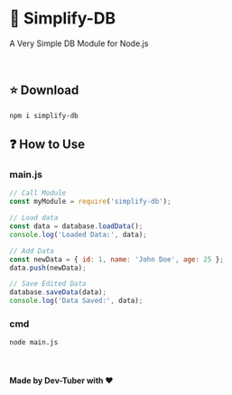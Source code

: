 # 📙 Simplify-DB
<p>A Very Simple DB Module for Node.js</p><br>

<h2>⭐ Download</h2>

```npm
npm i simplify-db
```

<h2>❓ How to Use</h2>
<h3>main.js</h3>

```javascript
// Call Module
const myModule = require('simplify-db');

// Load data
const data = database.loadData();
console.log('Loaded Data:', data);

// Add Data
const newData = { id: 1, name: 'John Doe', age: 25 };
data.push(newData);

// Save Edited Data
database.saveData(data);
console.log('Data Saved:', data);
```
<h3>cmd</h3>

```cmd
node main.js
```
<br>
<h4>Made by Dev-Tuber with ❤️</h4>
